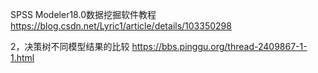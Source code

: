 SPSS Modeler18.0数据挖掘软件教程
https://blog.csdn.net/Lyric1/article/details/103350298

2，决策树不同模型结果的比较
https://bbs.pinggu.org/thread-2409867-1-1.html
